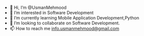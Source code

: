 - 👋 Hi, I’m @UsmanMehmood
- 👀 I’m interested in Software Development
- 🌱 I’m currently learning Mobile Application Development,Python
- 💞️ I’m looking to collaborate on Software Development.
- 📫 How to reach me info.usmanmehmood@gmail.com

<!---
UsmanMehmood123/UsmanMehmood123 is a ✨ special ✨ repository because its `README.md` (this file) appears on your GitHub profile.
You can click the Preview link to take a look at your changes.
--->
